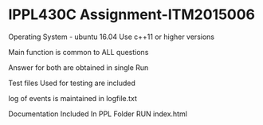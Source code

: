 # IPPL430C Assignment-ITM2015006

Operating System - ubuntu 16.04
Use c++11 or higher versions

Main function is common to ALL questions

Answer for both are obtained in single Run

Test files Used for testing are included

log of events is maintained in logfile.txt

Documentation Included In PPL Folder
RUN index.html
 
